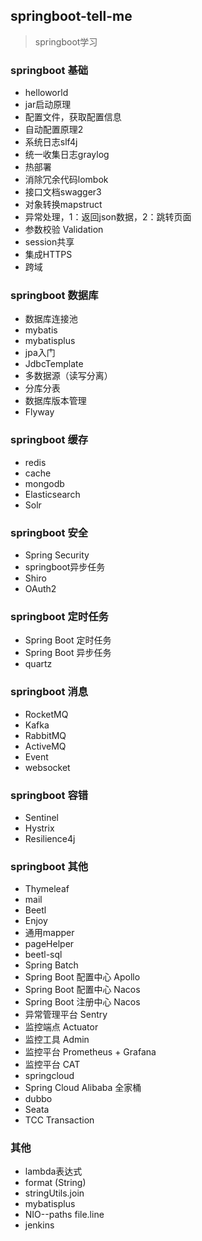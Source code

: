 ## springboot-tell-me
> springboot学习

### springboot 基础
* helloworld
* jar启动原理
* 配置文件，获取配置信息
* 自动配置原理2
* 系统日志slf4j
* 统一收集日志graylog
* 热部署
* 消除冗余代码lombok
* 接口文档swagger3
* 对象转换mapstruct
* 异常处理，1：返回json数据，2：跳转页面
* 参数校验 Validation
* session共享
* 集成HTTPS
* 跨域

### springboot 数据库
* 数据库连接池
* mybatis
* mybatisplus
* jpa入门
* JdbcTemplate
* 多数据源（读写分离）
* 分库分表
* 数据库版本管理
* Flyway

### springboot 缓存
* redis
* cache
* mongodb
* Elasticsearch
* Solr

### springboot 安全
* Spring Security
* springboot异步任务
* Shiro
* OAuth2

### springboot 定时任务
* Spring Boot 定时任务
* Spring Boot 异步任务
* quartz

### springboot 消息
* RocketMQ
* Kafka
* RabbitMQ
* ActiveMQ
* Event
* websocket

### springboot 容错
* Sentinel
* Hystrix
* Resilience4j

### springboot 其他
* Thymeleaf 
* mail
* Beetl 
* Enjoy 
* 通用mapper
* pageHelper
* beetl-sql
* Spring Batch
* Spring Boot 配置中心 Apollo
* Spring Boot 配置中心 Nacos
* Spring Boot 注册中心 Nacos
* 异常管理平台 Sentry
* 监控端点 Actuator
* 监控工具 Admin
* 监控平台 Prometheus + Grafana
* 监控平台 CAT
* springcloud
* Spring Cloud Alibaba 全家桶
* dubbo
* Seata
* TCC Transaction

### 其他
* lambda表达式
* format (String)
* stringUtils.join
* mybatisplus
* NIO--paths file.line
* jenkins
